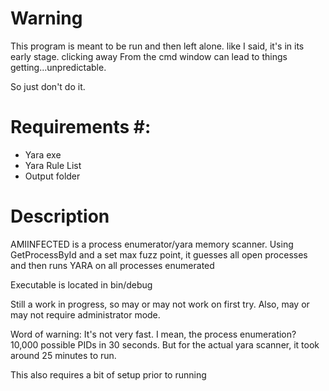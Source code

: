 
# Warning #
This program is meant to be run and then left alone. 
like I said, it's in its early stage. clicking away 
From the cmd window can lead to things getting...unpredictable.

So just don't do it.


# Requirements #:
  + Yara exe
  + Yara Rule List
  + Output folder
 
 # Description #
 AMIINFECTED is a process enumerator/yara memory scanner.  Using GetProcessById and a set max fuzz point, it guesses all open processes and
 then runs YARA on all processes enumerated



Executable  is located in bin/debug

Still a work in progress, so may or may not work on first try. Also, may or may not require administrator mode.

Word of warning: It's not very fast.  I mean, the process enumeration? 10,000 possible PIDs in 30 seconds.  But for the actual yara scanner,
it took around 25 minutes to run.


This also requires a bit of setup prior to running

